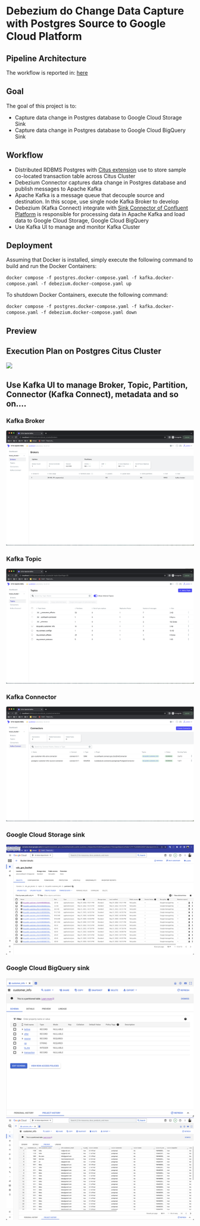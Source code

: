 # Debezium do Change Data Capture with Postgres Source to Google Cloud Platform

## Pipeline Architecture

The workflow is reported in: [here](https://app.diagrams.net/#G1Z49aNm1p2B1VoEbvWlsSvBCsZn95zdLD)

## Goal

The goal of this project is to:
-   Capture data change in Postgres database to Google Cloud Storage Sink
-   Capture data change in Postgres database to Google Cloud BigQuery Sink

## Workflow
-   Distributed RDBMS Postgres with [Citus extension](https://github.com/citusdata/citus) use to store sample co-located transaction table across Citus Cluster
-   Debezium Connector captures data change in Postgres database and publish messages to Apache Kafka
-   Apache Kafka is a message queue that decouple source and destination. In this scope, use single node Kafka Broker to develop
-   Debezium (Kafka Connect) integrate with [Sink Connector of Confluent Platform](https://docs.confluent.io/platform/current/connect/kafka_connectors.html) is responsible for processing data in Apache Kafka and load data to Google Cloud Storage, Google Cloud BigQuery
-   Use Kafka UI to manage and monitor Kafka Cluster

## Deployment

Assuming that Docker is installed, simply execute the following command to build and run the Docker Containers:

```
docker compose -f postgres.docker-compose.yaml -f kafka.docker-compose.yaml -f debezium.docker-compose.yaml up
```

To shutdown Docker Containers, execute the following command:

```
docker compose -f postgres.docker-compose.yaml -f kafka.docker-compose.yaml -f debezium.docker-compose.yaml down
```

## Preview
## Execution Plan on Postgres Citus Cluster
![](.github/.screenshot/pg-citus.png)

## Use Kafka UI to manage Broker, Topic, Partition, Connector (Kafka Connect), metadata and so on....
### Kafka Broker
![](.github/.screenshot/kafka-broker.png)

### Kafka Topic
![](.github/.screenshot/kafka-topic.png)

### Kafka Connector
![](.github/.screenshot/kafka-connector.png)

### Google Cloud Storage sink
![](.github/.screenshot/gcs-2.png)

### Google Cloud BigQuery sink
![](.github/.screenshot/bq-1.png)
![](.github/.screenshot/bq-2.png)

